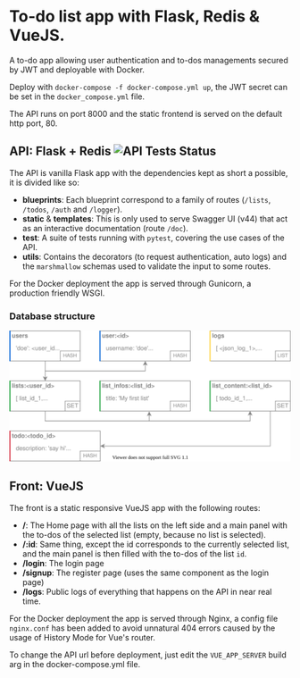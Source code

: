 # To-do list app with Flask, Redis & VueJS.

A to-do app allowing user authentication and to-dos managements secured by JWT and deployable with Docker.

Deploy with `docker-compose -f docker-compose.yml up`, the JWT secret can be set in the `docker_compose.yml` file.

The API runs on port 8000 and the static frontend is served on the default http port, 80.

## API: Flask + Redis ![API Tests Status](https://github.com/qlamu/to-do-list_vue-flask-redis/workflows/API/badge.svg)

The API is vanilla Flask app with the dependencies kept as short a possible, it is divided like so:
- **blueprints**: Each blueprint correspond to a family of routes (`/lists`, `/todos`, `/auth` and `/logger`).
- **static** & **templates**: This is only used to serve Swagger UI (v44) that act as an interactive documentation (route `/doc`).
- **test**: A suite of tests running with `pytest`, covering the use cases of the API.
- **utils**: Contains the decorators (to request authentication, auto logs) and the `marshmallow` schemas used to validate the input to some routes.

For the Docker deployment the app is served through Gunicorn, a production friendly WSGI.

### Database structure

![Redis Structure Diagram](redis_structure.svg)


## Front: VueJS

The front is a static responsive VueJS app with the following routes:
- **/**: The Home page with all the lists on the left side and a main panel with the to-dos of the selected list (empty, because no list is selected).
- **/:id**: Same thing, except the id corresponds to the currently selected list, and the main panel is then filled with the to-dos of the list `id`.
- **/login**: The login page
- **/signup**: The register page (uses the same component as the login page)
- **/logs**: Public logs of everything that happens on the API in near real time.

For the Docker deployment the app is served through Nginx, a config file `nginx.conf` has been added to avoid unnatural 404 errors caused by the usage of History Mode for Vue's router.

To change the API url before deployment, just edit the `VUE_APP_SERVER` build arg in the docker-compose.yml file.